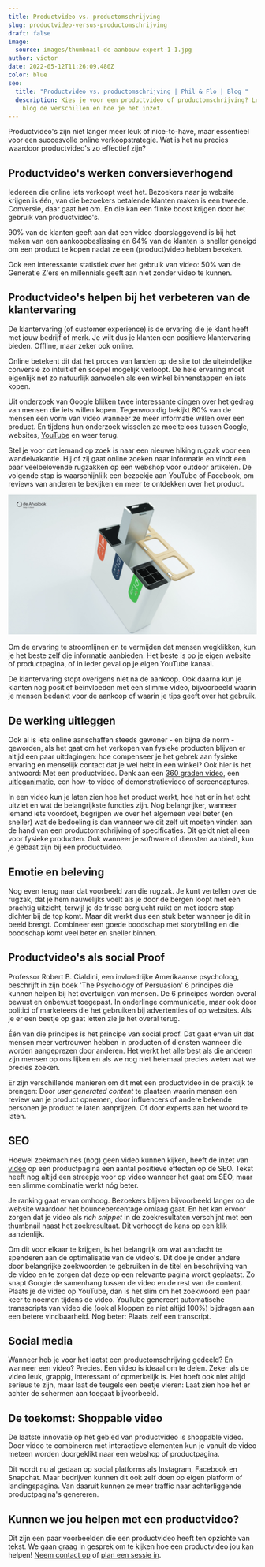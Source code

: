 ```yaml
---
title: Productvideo vs. productomschrijving
slug: productvideo-versus-productomschrijving
draft: false
image:
  source: images/thumbnail-de-aanbouw-expert-1-1.jpg
author: victor
date: 2022-05-12T11:26:09.480Z
color: blue
seo:
  title: "Productvideo vs. productomschrijving | Phil & Flo | Blog "
  description: Kies je voor een productvideo of productomschrijving? Lees in dit
    blog de verschillen en hoe je het inzet.
---
```

Productvideo's zijn niet langer meer leuk of nice-to-have, maar essentieel voor een succesvolle online verkoopstrategie. Wat is het nu precies waardoor productvideo's zo effectief zijn?

## Productvideo's werken conversieverhogend

Iedereen die online iets verkoopt weet het. Bezoekers naar je website krijgen is één, van die bezoekers betalende klanten maken is een tweede. Conversie, daar gaat het om. En die kan een flinke boost krijgen door het gebruik van productvideo's.

90% van de klanten geeft aan dat een video doorslaggevend is bij het maken van een aankoopbeslissing en 64% van de klanten is sneller geneigd om een product te kopen nadat ze een (product)video hebben bekeken.

Ook een interessante statistiek over het gebruik van video: 50% van de Generatie Z'ers en millennials geeft aan niet zonder video te kunnen.

## Productvideo's helpen bij het verbeteren van de klantervaring

De klantervaring (of customer experience) is de ervaring die je klant heeft met jouw bedrijf of merk. Je wilt dus je klanten een positieve klantervaring bieden. Offline, maar zeker ook online. 

Online betekent dit dat het proces van landen op de site tot de uiteindelijke conversie zo intuïtief en soepel mogelijk verloopt. De hele ervaring moet eigenlijk net zo natuurlijk aanvoelen als een winkel binnenstappen en iets kopen. 

Uit onderzoek van Google blijken twee interessante dingen over het gedrag van mensen die iets willen kopen. Tegenwoordig bekijkt 80% van de mensen een vorm van video wanneer ze meer informatie willen over een product. En tijdens hun onderzoek wisselen ze moeiteloos tussen Google, websites, [YouTube](https://www.philenflo.nl/you-tube-video-laten-maken/) en weer terug. 

Stel je voor dat iemand op zoek is naar een nieuwe hiking rugzak voor een wandelvakantie. Hij of zij gaat online zoeken naar informatie en vindt een paar veelbelovende rugzakken op een webshop voor outdoor artikelen. De volgende stap is waarschijnlijk een bezoekje aan YouTube of Facebook, om reviews van anderen te bekijken en meer te ontdekken over het product.

![](images/vlcsnap-2022-05-11-15h32m09s528.png)

Om de ervaring te stroomlijnen en te vermijden dat mensen wegklikken, kun je het beste zelf die informatie aanbieden. Het beste is op je eigen website of productpagina, of in ieder geval op je eigen YouTube kanaal.

De klantervaring stopt overigens niet na de aankoop. Ook daarna kun je klanten nog positief beïnvloeden met een slimme video, bijvoorbeeld waarin je mensen bedankt voor de aankoop of waarin je tips geeft over het gebruik.

## De werking uitleggen

Ook al is iets online aanschaffen steeds gewoner - en bijna de norm - geworden, als het gaat om het verkopen van fysieke producten blijven er altijd een paar uitdagingen: hoe compenseer je het gebrek aan fysieke ervaring en menselijk contact dat je wel hebt in een winkel? Ook hier is het antwoord: Met een productvideo. Denk aan een [360 graden video](https://www.philenflo.nl/360-graden-video-laten-maken/), een [uitleganimatie](https://www.philenflo.nl/uitleganimatie-laten-maken/), een how-to video of demonstratievideo of screencaptures. 

In een video kun je laten zien hoe het product werkt, hoe het er in het echt uitziet en wat de belangrijkste functies zijn. Nog belangrijker, wanneer iemand iets voordoet, begrijpen we over het algemeen veel beter (en sneller) wat de bedoeling is dan wanneer we dit zelf uit moeten vinden aan de hand van een productomschrijving of specificaties. Dit geldt niet alleen voor fysieke producten. Ook wanneer je software of diensten aanbiedt, kun je gebaat zijn bij een productvideo. 

## Emotie en beleving

Nog even terug naar dat voorbeeld van die rugzak. Je kunt vertellen over de rugzak, dat je hem nauwelijks voelt als je door de bergen loopt met een prachtig uitzicht, terwijl je de frisse berglucht ruikt en met iedere stap dichter bij de top komt. Maar dit werkt dus een stuk beter wanneer je dit in beeld brengt. Combineer een goede boodschap met storytelling en die boodschap komt veel beter en sneller binnen.

## Productvideo's als social Proof

Professor Robert B. Cialdini, een invloedrijke Amerikaanse psycholoog, beschrijft in zijn boek 'The Psychology of Persuasion' 6 principes die kunnen helpen bij het overtuigen van mensen. De 6 principes worden overal bewust en onbewust toegepast. In onderlinge communicatie, maar ook door politici of marketeers die het gebruiken bij advertenties of op websites. Als je er een beetje op gaat letten zie je het overal terug.

Één van die principes is het principe van social proof. Dat gaat ervan uit dat mensen meer vertrouwen hebben in producten of diensten wanneer die worden aangeprezen door anderen. Het werkt het allerbest als die anderen zijn mensen op ons lijken en als we nog niet helemaal precies weten wat we precies zoeken. 

Er zijn verschillende manieren om dit met een productvideo in de praktijk te brengen: Door *user generated content* te plaatsen waarin mensen een review van je product opnemen, door influencers of andere bekende personen je product te laten aanprijzen. Of door experts aan het woord te laten.

## SEO

Hoewel zoekmachines (nog) geen video kunnen kijken, heeft de inzet van [video](https://www.philenflo.nl/oplossingen/video-laten-maken/) op een productpagina een aantal positieve effecten op de SEO. Tekst heeft nog altijd een streepje voor op video wanneer het gaat om SEO, maar een slimme combinatie werkt nóg beter. 

Je ranking gaat ervan omhoog. Bezoekers blijven bijvoorbeeld langer op de website waardoor het bouncepercentage omlaag gaat. En het kan ervoor zorgen dat je video als *rich snippet* in de zoekresultaten verschijnt met een thumbnail naast het zoekresultaat. Dit verhoogt de kans op een klik aanzienlijk.

Om dit voor elkaar te krijgen, is het belangrijk om wat aandacht te spenderen aan de optimalisatie van de video's. Dit doe je onder andere door belangrijke zoekwoorden te gebruiken in de titel en beschrijving van de video en te zorgen dat deze op een relevante pagina wordt geplaatst. Zo snapt Google de samenhang tussen de video en de rest van de content. Plaats je de video op YouTube, dan is het slim om het zoekwoord een paar keer te noemen tijdens de video. YouTube genereert automatische transscripts van video die (ook al kloppen ze niet altijd 100%) bijdragen aan een betere vindbaarheid. Nog beter: Plaats zelf een transcript.

## Social media

Wanneer heb je voor het laatst een productomschrijving gedeeld? En wanneer een video? Precies. Een video is ideaal om te delen. Zeker als de video leuk, grappig, interessant of opmerkelijk is. Het hoeft ook niet altijd serieus te zijn, maar laat de teugels een beetje vieren: Laat zien hoe het er achter de schermen aan toegaat bijvoorbeeld.

## De toekomst: Shoppable video

De laatste innovatie op het gebied van productvideo is shoppable video. Door video te combineren met interactieve elementen kun je vanuit de video meteen worden doorgeklikt naar een webshop of productpagina. 

Dit wordt nu al gedaan op social platforms als Instagram, Facebook en Snapchat. Maar bedrijven kunnen dit ook zelf doen op eigen platform of landingspagina. Van daaruit kunnen ze meer traffic naar achterliggende productpagina's genereren.

## Kunnen we jou helpen met een productvideo?

Dit zijn een paar voorbeelden die een productvideo heeft ten opzichte van tekst. We gaan graag in gesprek om te kijken hoe een productvideo jou kan helpen! [Neem contact op](https://www.philenflo.nl/contact/) of [plan een sessie in](https://www.philenflo.nl/30-minuten/).